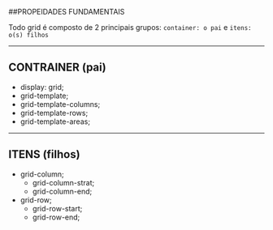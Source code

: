 ##PROPEIDADES FUNDAMENTAIS

Todo grid é composto de 2 principais grupos:
`container: o pai` e `itens: o(s) filhos`

---
## CONTRAINER (pai)

- display: grid;
- grid-template;
- grid-template-columns;
- grid-template-rows;
- grid-template-areas;

---
## ITENS (filhos)

- grid-column;
  - grid-column-strat;
  - grid-column-end;
- grid-row;
  - grid-row-start;
  - grid-row-end;